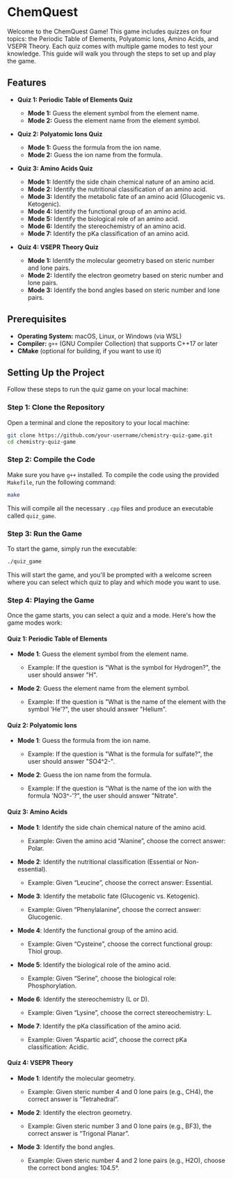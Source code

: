 # ChemQuest

Welcome to the ChemQuest Game!
This game includes quizzes on four topics: the Periodic Table of Elements, Polyatomic Ions, Amino Acids, and VSEPR Theory.
Each quiz comes with multiple game modes to test your knowledge.
This guide will walk you through the steps to set up and play the game.

## Features

- **Quiz 1: Periodic Table of Elements Quiz**

  - **Mode 1:** Guess the element symbol from the element name.
  - **Mode 2:** Guess the element name from the element symbol.

- **Quiz 2: Polyatomic Ions Quiz**

  - **Mode 1:** Guess the formula from the ion name.
  - **Mode 2:** Guess the ion name from the formula.

- **Quiz 3: Amino Acids Quiz**

  - **Mode 1:** Identify the side chain chemical nature of an amino acid.
  - **Mode 2:** Identify the nutritional classification of an amino acid.
  - **Mode 3:** Identify the metabolic fate of an amino acid (Glucogenic vs. Ketogenic).
  - **Mode 4:** Identify the functional group of an amino acid.
  - **Mode 5:** Identify the biological role of an amino acid.
  - **Mode 6:** Identify the stereochemistry of an amino acid.
  - **Mode 7:** Identify the pKa classification of an amino acid.

- **Quiz 4: VSEPR Theory Quiz**

  - **Mode 1:** Identify the molecular geometry based on steric number and lone pairs.
  - **Mode 2:** Identify the electron geometry based on steric number and lone pairs.
  - **Mode 3:** Identify the bond angles based on steric number and lone pairs.

## Prerequisites

- **Operating System:** macOS, Linux, or Windows (via WSL)
- **Compiler:** `g++` (GNU Compiler Collection) that supports C++17 or later
- **CMake** (optional for building, if you want to use it)

## Setting Up the Project

Follow these steps to run the quiz game on your local machine:

### Step 1: Clone the Repository

Open a terminal and clone the repository to your local machine:

```bash
git clone https://github.com/your-username/chemistry-quiz-game.git
cd chemistry-quiz-game
```

### Step 2: Compile the Code

Make sure you have `g++` installed. To compile the code using the provided `Makefile`, run the following command:

```bash
make
```

This will compile all the necessary `.cpp` files and produce an executable called `quiz_game`.

### Step 3: Run the Game

To start the game, simply run the executable:

```bash
./quiz_game
```

This will start the game, and you'll be prompted with a welcome screen where you can select which quiz to play and which mode you want to use.

### Step 4: Playing the Game

Once the game starts, you can select a quiz and a mode. Here's how the game modes work:

#### Quiz 1: Periodic Table of Elements

- **Mode 1**: Guess the element symbol from the element name.

  - Example: If the question is "What is the symbol for Hydrogen?", the user should answer "H".

- **Mode 2**: Guess the element name from the element symbol.

  - Example: If the question is "What is the name of the element with the symbol 'He'?", the user should answer "Helium".

#### Quiz 2: Polyatomic Ions

- **Mode 1**: Guess the formula from the ion name.

  - Example: If the question is "What is the formula for sulfate?", the user should answer "SO4^2-".

- **Mode 2**: Guess the ion name from the formula.

  - Example: If the question is "What is the name of the ion with the formula 'NO3^-'?", the user should answer "Nitrate".

#### Quiz 3: Amino Acids

- **Mode 1**: Identify the side chain chemical nature of the amino acid.

  - Example: Given the amino acid “Alanine”, choose the correct answer: Polar.

- **Mode 2**: Identify the nutritional classification (Essential or Non-essential).

  - Example: Given “Leucine”, choose the correct answer: Essential.

- **Mode 3**: Identify the metabolic fate (Glucogenic vs. Ketogenic).

  - Example: Given “Phenylalanine”, choose the correct answer: Glucogenic.

- **Mode 4**: Identify the functional group of the amino acid.

  - Example: Given “Cysteine”, choose the correct functional group: Thiol group.

- **Mode 5**: Identify the biological role of the amino acid.

  - Example: Given “Serine”, choose the biological role: Phosphorylation.

- **Mode 6**: Identify the stereochemistry (L or D).

  - Example: Given “Lysine”, choose the correct stereochemistry: L.

- **Mode 7**: Identify the pKa classification of the amino acid.

  - Example: Given “Aspartic acid”, choose the correct pKa classification: Acidic.

#### Quiz 4: VSEPR Theory

- **Mode 1**: Identify the molecular geometry.

  - Example: Given steric number 4 and 0 lone pairs (e.g., CH4), the correct answer is “Tetrahedral”.

- **Mode 2**: Identify the electron geometry.

  - Example: Given steric number 3 and 0 lone pairs (e.g., BF3), the correct answer is “Trigonal Planar”.

- **Mode 3**: Identify the bond angles.

  - Example: Given steric number 4 and 2 lone pairs (e.g., H2O), choose the correct bond angles: 104.5°.
